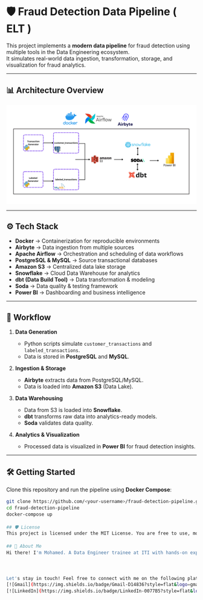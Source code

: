 # 🛡️ Fraud Detection Data Pipeline ( ELT )

This project implements a **modern data pipeline** for fraud detection using multiple tools in the Data Engineering ecosystem.  
It simulates real-world data ingestion, transformation, storage, and visualization for fraud analytics.

---

## 📊 Architecture Overview

![Pipeline Diagram](imgs/Fraud_pipeline.png)

---

## ⚙️ Tech Stack

- **Docker** → Containerization for reproducible environments  
- **Airbyte** → Data ingestion from multiple sources  
- **Apache Airflow** → Orchestration and scheduling of data workflows  
- **PostgreSQL & MySQL** → Source transactional databases  
- **Amazon S3** → Centralized data lake storage  
- **Snowflake** → Cloud Data Warehouse for analytics  
- **dbt (Data Build Tool)** → Data transformation & modeling  
- **Soda** → Data quality & testing framework  
- **Power BI** → Dashboarding and business intelligence  

---

## 🚀 Workflow

1. **Data Generation**  
   - Python scripts simulate `customer_transactions` and `labeled_transactions`.  
   - Data is stored in **PostgreSQL** and **MySQL**.  

2. **Ingestion & Storage**  
   - **Airbyte** extracts data from PostgreSQL/MySQL.  
   - Data is loaded into **Amazon S3** (Data Lake).  

3. **Data Warehousing**  
   - Data from S3 is loaded into **Snowflake**.  
   - **dbt** transforms raw data into analytics-ready models.  
   - **Soda** validates data quality.  

4. **Analytics & Visualization**  
   - Processed data is visualized in **Power BI** for fraud detection insights.  

---

## 🛠️ Getting Started

Clone this repository and run the pipeline using **Docker Compose**:

```bash
git clone https://github.com/<your-username>/fraud-detection-pipeline.git
cd fraud-detection-pipeline
docker-compose up

## 🛡️ License
This project is licensed under the MIT License. You are free to use, modify, and share this project with proper attribution.

## 🌟 About Me
Hi there! I'm Mohamed. A Data Engineer trainee at ITI with hands-on experience in data pipelines, warehousing, and big data tools. Passionate about turning data into insights and growing my technical skills.



Let's stay in touch! Feel free to connect with me on the following platforms:  
[![Gmail](https://img.shields.io/badge/Gmail-D14836?style=flat&logo=gmail&logoColor=white)](mailto:mo.badr.ismail@gmail.com)
[![LinkedIn](https://img.shields.io/badge/LinkedIn-0077B5?style=flat&logo=linkedin&logoColor=white)](https://www.linkedin.com/in/mbi162/)
